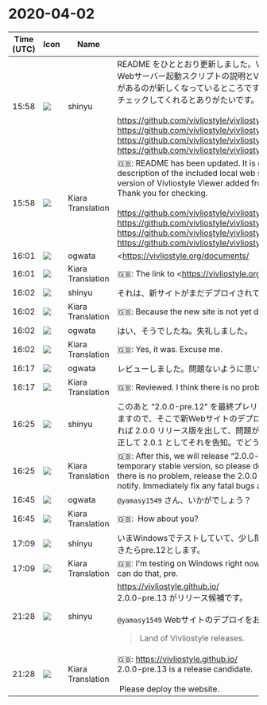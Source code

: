 # 2020-04-02

|Time (UTC)|Icon|Name|Message|
|---|---|---|---|
|15:58|![](https://avatars.slack-edge.com/2018-04-27/354445776386_e258f5ed5ba887b08668_72.jpg)|shinyu|README をひととおり更新しました。Vivliostyle ViewerのREADMEには同梱のローカルWebサーバー起動スクリプトの説明とV2から追加されたnpm版のVivliostyle Viewerの説明があるのが新しくなっているところです。<br>チェックしてくれるとありがたいです。<br><br><https://github.com/vivliostyle/vivliostyle.js/blob/master/README.md><br><https://github.com/vivliostyle/vivliostyle.js/blob/master/packages/core/README.md><br><https://github.com/vivliostyle/vivliostyle.js/blob/master/packages/viewer/README.md><br><https://github.com/vivliostyle/vivliostyle.js/blob/master/packages/viewer/README.ja.md>|
|15:58|![](https://avatars.slack-edge.com/2019-08-21/732685848020_f3f20736795184660348_72.png)|Kiara Translation|🇬🇧: README has been updated. It is new that the README of Vivliostyle Viewer has a description of the included local web server start script and a description of the npm version of Vivliostyle Viewer added from V2.<br>Thank you for checking.<br><br><https://github.com/vivliostyle/vivliostyle.js/blob/master/README.md><br><https://github.com/vivliostyle/vivliostyle.js/blob/master/packages/core/README.md><br><https://github.com/vivliostyle/vivliostyle.js/blob/master/packages/viewer/README.md><br><https://github.com/vivliostyle/vivliostyle.js/blob/master/packages/viewer/README.ja.md>|
|16:01|![](https://avatars.slack-edge.com/2019-11-22/845042642576_070441337abaca9fb7b3_72.png)|ogwata|<https://vivliostyle.org/documents/|Documents> のリンクが404です。|
|16:01|![](https://avatars.slack-edge.com/2019-08-21/732685848020_f3f20736795184660348_72.png)|Kiara Translation|🇬🇧: The link to <https://vivliostyle.org/documents/|Documents> is 404.|
|16:02|![](https://avatars.slack-edge.com/2018-04-27/354445776386_e258f5ed5ba887b08668_72.jpg)|shinyu|それは、新サイトがまだデプロイされていないからです|
|16:02|![](https://avatars.slack-edge.com/2019-08-21/732685848020_f3f20736795184660348_72.png)|Kiara Translation|🇬🇧: Because the new site is not yet deployed|
|16:02|![](https://avatars.slack-edge.com/2019-11-22/845042642576_070441337abaca9fb7b3_72.png)|ogwata|はい、そうでしたね。失礼しました。|
|16:02|![](https://avatars.slack-edge.com/2019-08-21/732685848020_f3f20736795184660348_72.png)|Kiara Translation|🇬🇧: Yes, it was. Excuse me.|
|16:17|![](https://avatars.slack-edge.com/2019-11-22/845042642576_070441337abaca9fb7b3_72.png)|ogwata|レビューしました。問題ないように思います。|
|16:17|![](https://avatars.slack-edge.com/2019-08-21/732685848020_f3f20736795184660348_72.png)|Kiara Translation|🇬🇧: Reviewed. I think there is no problem.|
|16:25|![](https://avatars.slack-edge.com/2018-04-27/354445776386_e258f5ed5ba887b08668_72.jpg)|shinyu|このあと “2.0.0-pre.12” を最終プレリリースのつもりで出します。それを仮のstable版としますので、そこで新Webサイトのデプロイをお願いします。それでチェックして問題がなければ 2.0.0 リリース版を出して、問題がなければ広く告知。致命的不具合があれば急いで修正して 2.0.1 としてそれを告知。でどうでしょう。|
|16:25|![](https://avatars.slack-edge.com/2019-08-21/732685848020_f3f20736795184660348_72.png)|Kiara Translation|🇬🇧: After this, we will release “2.0.0-pre.12” as the final pre-release. We will make it a temporary stable version, so please deploy a new website there. Then check it out and if there is no problem, release the 2.0.0 release version, and if there is no problem, widely notify. Immediately fix any fatal bugs and report them as 2.0.1. What about?|
|16:45|![](https://avatars.slack-edge.com/2019-11-22/845042642576_070441337abaca9fb7b3_72.png)|ogwata|`@yamasy1549` さん、いかがでしょう？|
|16:45|![](https://avatars.slack-edge.com/2019-08-21/732685848020_f3f20736795184660348_72.png)|Kiara Translation|🇬🇧:  How about you?|
|17:09|![](https://avatars.slack-edge.com/2018-04-27/354445776386_e258f5ed5ba887b08668_72.jpg)|shinyu|いまWindowsでテストしていて、少し問題があって直そうとしているところです。それができたらpre.12とします。|
|17:09|![](https://avatars.slack-edge.com/2019-08-21/732685848020_f3f20736795184660348_72.png)|Kiara Translation|🇬🇧: I'm testing on Windows right now and I'm trying to fix it with some problems. If you can do that, pre.|
|21:28|![](https://avatars.slack-edge.com/2018-04-27/354445776386_e258f5ed5ba887b08668_72.jpg)|shinyu|<https://vivliostyle.github.io/><br>2.0.0-pre.13 がリリース候補です。<br><br>`@yamasy1549` Webサイトのデプロイをお願いします。<br><blockquote>Land of Vivliostyle releases.</blockquote>|
|21:28|![](https://avatars.slack-edge.com/2019-08-21/732685848020_f3f20736795184660348_72.png)|Kiara Translation|🇬🇧: <https://vivliostyle.github.io/><br>2.0.0-pre.13 is a release candidate.<br><br> Please deploy the website.|
